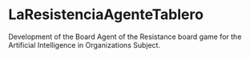 # LaResistenciaAgenteTablero
Development of the Board Agent of the Resistance board game for the Artificial Intelligence in Organizations Subject.

